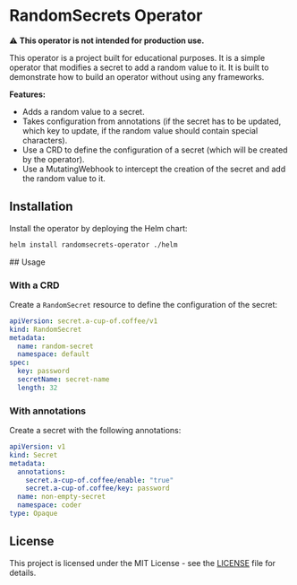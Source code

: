# RandomSecrets Operator

:warning: **This operator is not intended for production use.**

This operator is a project built for educational purposes. It is a simple operator that modifies a secret to add a random value to it. It is built to demonstrate how to build an operator without using any frameworks.

**Features:**
- Adds a random value to a secret.
- Takes configuration from annotations (if the secret has to be updated, which key to update, if the random value should contain special characters).
- Use a CRD to define the configuration of a secret (which will be created by the operator).
- Use a MutatingWebhook to intercept the creation of the secret and add the random value to it.

## Installation

Install the operator by deploying the Helm chart:

```bash
helm install randomsecrets-operator ./helm
```

## Usage

### With a CRD

Create a `RandomSecret` resource to define the configuration of the secret:

```yaml
apiVersion: secret.a-cup-of.coffee/v1
kind: RandomSecret
metadata:
  name: random-secret
  namespace: default
spec:
  key: password
  secretName: secret-name
  length: 32
```

### With annotations

Create a secret with the following annotations:

```yaml
apiVersion: v1
kind: Secret
metadata:
  annotations:
    secret.a-cup-of.coffee/enable: "true"
    secret.a-cup-of.coffee/key: password
  name: non-empty-secret
  namespace: coder
type: Opaque
```

## License

This project is licensed under the MIT License - see the [LICENSE](LICENSE) file for details.